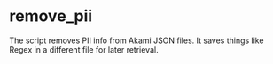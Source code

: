# remove_pii
The script removes PII info from Akami JSON files. It saves things like Regex in a different file for later retrieval.
